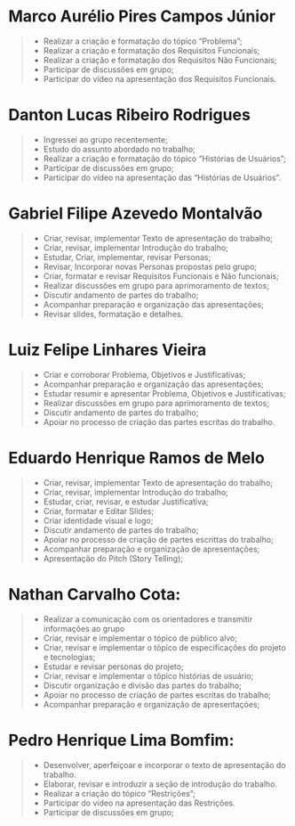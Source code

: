 
# Marco Aurélio Pires Campos Júnior
> - Realizar a criação e formatação do tópico “Problema”;
> - Realizar a criação e formatação dos Requisitos Funcionais; 
> - Realizar a criação e formatação dos Requisitos Não Funcionais;
> - Participar de discussões em grupo;
> - Participar do vídeo na apresentação dos Requisitos Funcionais.

# Danton Lucas Ribeiro Rodrigues
> - Ingressei ao grupo recentemente;
> - Estudo do assunto abordado no trabalho;
> - Realizar a criação e formatação do tópico “Histórias de Usuários”;
> - Participar de discussões em grupo;
> - Participar do vídeo na apresentação das “Histórias de Usuários”.

# Gabriel Filipe Azevedo Montalvão

>- Criar, revisar, implementar Texto de apresentação do trabalho;
>- Criar, revisar, implementar Introdução do trabalho;
>- Estudar, Criar, implementar, revisar Personas;
>- Revisar, Incorporar novas Personas propostas pelo grupo;
>- Criar, formatar e revisar Requisitos Funcionais e Não funcionais;
>- Realizar discussões em grupo para aprimoramento de textos;
>- Discutir andamento de partes do trabalho;
>- Acompanhar preparação e organização das apresentações;
>- Revisar slides, formatação e detalhes.

# Luiz Felipe Linhares Vieira

>- Criar e corroborar Problema, Objetivos e Justificativas;
>- Acompanhar preparação e organização das apresentações;
>- Estudar resumir e apresentar Problema, Objetivos e Justificativas;
>- Realizar discussões em grupo para aprimoramento de textos;
>- Discutir andamento de partes do trabalho;
>- Apoiar no processo de criação das partes escritas do trabalho.
 
# Eduardo Henrique Ramos de Melo
> - Criar, revisar, implementar Texto de apresentação do trabalho;
> - Criar, revisar, implementar Introdução do trabalho;
> - Estudar, criar, revisar, e estudar Justificativa;
> - Criar, formatar e Editar Slides;
> - Criar identidade visual e logo;
> - Discutir andamento de partes do trabalho;
> - Apoiar no processo de criação de partes escrittas do trabalho;
> - Acompanhar preparação e organização de apresentações;
> - Apresentação do Pitch (Story Telling);

# Nathan Carvalho Cota:
> - Realizar a comunicação com os orientadores e transmitir informações ao grupo
> - Criar, revisar e implementar o tópico de público alvo;
> - Criar, revisar e implementar o tópico de especificações do projeto e tecnologias;
> - Estudar e revisar personas do projeto;
> - Criar, revisar e implementar o tópico histórias de usuário;
> - Discutir organização e divisão das partes do trabalho;
> - Apoiar no processo de criação de partes escritas do trabalho;
> - Acompanhar preparação e organização de apresentações;

# Pedro Henrique Lima Bomfim:
> - Desenvolver, aperfeiçoar e incorporar o texto de apresentação do trabalho.
> - Elaborar, revisar e introduzir a seção de introdução do trabalho.
> - Realizar a criação do tópico “Restrições”;
> - Participar do vídeo na apresentação das Restrições.
> - Participar de discussões em grupo;
